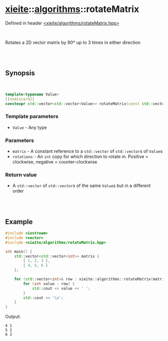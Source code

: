 # [xieite](../../README.md)::[algorithms](../algorithms.md)::rotateMatrix
Defined in header [<xieite/algorithms/rotateMatrix.hpp>](../../include/xieite/algorithms/rotateMatrix.hpp)

<br/>

Rotates a 2D vector matrix by 90* up to 3 times in either direction

<br/><br/>

## Synopsis

<br/>

```cpp
template<typename Value>
[[nodiscard]]
constexpr std::vector<std::vector<Value>> rotateMatrix(const std::vector<std::vector<Value>>& matrix, int rotations) noexcept;
```
### Template parameters
- `Value` - Any type
### Parameters
- `matrix` - A constant reference to a `std::vector` of `std::vector`s of `Value`s
- `rotations` - An `int` copy for which direction to rotate in. Positive = clockwise, negative = counter-clockwise
### Return value
- A `std::vector` of `std::vector`s of the same `Value`s but in a different order

<br/><br/>

## Example
```cpp
#include <iostream>
#include <vector>
#include <xieite/algorithms/rotateMatrix.hpp>

int main() {
	std::vector<std::vector<int>> matrix {
		{ 1, 2, 3 },
		{ 4, 5, 6 }
	};

	for (std::vector<int>& row : xieite::algorithms::rotateMatrix(matrix, 1)) {
		for (int value : row) {
			std::cout << value << ' ';
		}
		std::cout << '\n';
	}
}
```
Output:
```
4 1
5 2
6 3
```
